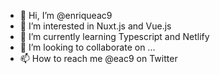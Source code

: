 - 👋 Hi, I’m @enriqueac9
- 👀 I’m interested in Nuxt.js and Vue.js
- 🌱 I’m currently learning Typescript and Netlify
- 💞️ I’m looking to collaborate on ...
- 📫 How to reach me @eac9 on Twitter

<!---
enriqueac9/enriqueac9 is a ✨ special ✨ repository because its `README.md` (this file) appears on your GitHub profile.
You can click the Preview link to take a look at your changes.
--->
